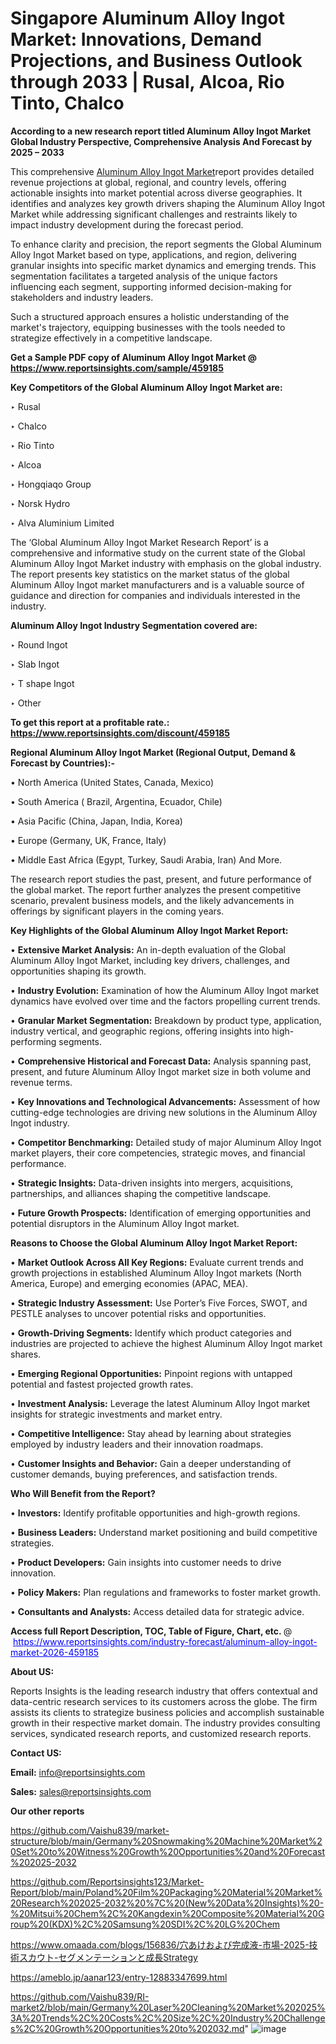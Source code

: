# Singapore Aluminum Alloy Ingot Market: Innovations, Demand Projections, and Business Outlook through 2033 | Rusal, Alcoa, Rio Tinto, Chalco

<strong>According to a new research report titled Aluminum Alloy Ingot Market Global Industry Perspective, Comprehensive Analysis And Forecast by 2025 – 2033</strong>

This comprehensive <a href=https://www.reportsinsights.com/sample/459185>Aluminum Alloy Ingot Market</a>report provides detailed revenue projections at global, regional, and country levels, offering actionable insights into market potential across diverse geographies. It identifies and analyzes key growth drivers shaping the Aluminum Alloy Ingot Market while addressing significant challenges and restraints likely to impact industry development during the forecast period.

To enhance clarity and precision, the report segments the Global Aluminum Alloy Ingot Market based on type, applications, and region, delivering granular insights into specific market dynamics and emerging trends. This segmentation facilitates a targeted analysis of the unique factors influencing each segment, supporting informed decision-making for stakeholders and industry leaders.

Such a structured approach ensures a holistic understanding of the market's trajectory, equipping businesses with the tools needed to strategize effectively in a competitive landscape.

<strong>Get a Sample PDF copy of Aluminum Alloy Ingot Market </strong><strong>@<a href=https://www.reportsinsights.com/sample/459185 style=color:#0000ff;> https://www.reportsinsights.com/sample/459185</a></strong></font>

<strong>Key Competitors of the Global Aluminum Alloy Ingot Market are:</strong>

‣ Rusal

‣ Chalco

‣ Rio Tinto

‣ Alcoa

‣ Hongqiaqo Group

‣ Norsk Hydro

‣ Alva Aluminium Limited

The ‘Global Aluminum Alloy Ingot Market Research Report’ is a comprehensive and informative study on the current state of the Global Aluminum Alloy Ingot Market industry with emphasis on the global industry. The report presents key statistics on the market status of the global Aluminum Alloy Ingot market manufacturers and is a valuable source of guidance and direction for companies and individuals interested in the industry.

<strong>Aluminum Alloy Ingot Industry Segmentation covered are:</strong>

‣ Round Ingot

‣ Slab Ingot

‣ T shape Ingot

‣ Other

<strong>To get this report at a profitable rate.: <a href=https://www.reportsinsights.com/discount/459185 style=color:#0000ff;>https://www.reportsinsights.com/discount/459185</a></strong></font>

<strong>Regional Aluminum Alloy Ingot Market (Regional Output, Demand &amp; Forecast by Countries):-</strong>

• North America (United States, Canada, Mexico)

• South America ( Brazil, Argentina, Ecuador, Chile)

• Asia Pacific (China, Japan, India, Korea)

• Europe (Germany, UK, France, Italy)

• Middle East Africa (Egypt, Turkey, Saudi Arabia, Iran) And More.

The research report studies the past, present, and future performance of the global market. The report further analyzes the present competitive scenario, prevalent business models, and the likely advancements in offerings by significant players in the coming years.

<strong>Key Highlights of the Global Aluminum Alloy Ingot Market Report:</strong>

• <strong>Extensive Market Analysis:</strong> An in-depth evaluation of the Global Aluminum Alloy Ingot Market, including key drivers, challenges, and opportunities shaping its growth.

• <strong>Industry Evolution:</strong> Examination of how the Aluminum Alloy Ingot market dynamics have evolved over time and the factors propelling current trends.

• <strong>Granular Market Segmentation:</strong> Breakdown by product type, application, industry vertical, and geographic regions, offering insights into high-performing segments.

• <strong>Comprehensive Historical and Forecast Data:</strong> Analysis spanning past, present, and future Aluminum Alloy Ingot market size in both volume and revenue terms.

• <strong>Key Innovations and Technological Advancements:</strong> Assessment of how cutting-edge technologies are driving new solutions in the Aluminum Alloy Ingot industry.

• <strong>Competitor Benchmarking:</strong> Detailed study of major Aluminum Alloy Ingot market players, their core competencies, strategic moves, and financial performance.

• <strong>Strategic Insights:</strong> Data-driven insights into mergers, acquisitions, partnerships, and alliances shaping the competitive landscape.

• <strong>Future Growth Prospects:</strong> Identification of emerging opportunities and potential disruptors in the Aluminum Alloy Ingot market.

<strong>Reasons to Choose the Global Aluminum Alloy Ingot Market Report:</strong>

• <strong>Market Outlook Across All Key Regions:</strong> Evaluate current trends and growth projections in established Aluminum Alloy Ingot markets (North America, Europe) and emerging economies (APAC, MEA).

• <strong>Strategic Industry Assessment:</strong> Use Porter’s Five Forces, SWOT, and PESTLE analyses to uncover potential risks and opportunities.

• <strong>Growth-Driving Segments:</strong> Identify which product categories and industries are projected to achieve the highest Aluminum Alloy Ingot market shares.

• <strong>Emerging Regional Opportunities:</strong> Pinpoint regions with untapped potential and fastest projected growth rates.

• <strong>Investment Analysis:</strong> Leverage the latest Aluminum Alloy Ingot market insights for strategic investments and market entry.

• <strong>Competitive Intelligence:</strong> Stay ahead by learning about strategies employed by industry leaders and their innovation roadmaps.

• <strong>Customer Insights and Behavior:</strong> Gain a deeper understanding of customer demands, buying preferences, and satisfaction trends.

<strong>Who Will Benefit from the Report?</strong>

• <strong>Investors:</strong> Identify profitable opportunities and high-growth regions.

• <strong>Business Leaders:</strong> Understand market positioning and build competitive strategies.

• <strong>Product Developers:</strong> Gain insights into customer needs to drive innovation.

• <strong>Policy Makers:</strong> Plan regulations and frameworks to foster market growth.

• <strong>Consultants and Analysts:</strong> Access detailed data for strategic advice.
</ul>
<strong>Access full Report Description, TOC, Table of Figure, Chart, etc. </strong>@  <a href=https://www.reportsinsights.com/industry-forecast/aluminum-alloy-ingot-market-2026-459185 style=color:#0000ff;>https://www.reportsinsights.com/industry-forecast/aluminum-alloy-ingot-market-2026-459185</a></font>

<strong><strong>About US</strong>:</strong>

Reports Insights is the leading research industry that offers contextual and data-centric research services to its customers across the globe. The firm assists its clients to strategize business policies and accomplish sustainable growth in their respective market domain. The industry provides consulting services, syndicated research reports, and customized research reports.

<strong>Contact US:</strong>

<p class=""""><b>Email:</b> <a href=mailto:info@reportsinsights.com>info@reportsinsights.com</a></p>
<p class=""""><b>Sales:</b> <a href=mailto:sales@reportsinsights.com>sales@reportsinsights.com</a></p>

<strong>Our other reports</strong>

<a href=https://github.com/Vaishu839/market-structure/blob/main/Germany%20Snowmaking%20Machine%20Market%20Set%20to%20Witness%20Growth%20Opportunities%20and%20Forecast%202025-2032>https://github.com/Vaishu839/market-structure/blob/main/Germany%20Snowmaking%20Machine%20Market%20Set%20to%20Witness%20Growth%20Opportunities%20and%20Forecast%202025-2032</a>

<a href=https://github.com/Reportsinsights123/Market-Report/blob/main/Poland%20Film%20Packaging%20Material%20Market%20Research%202025-2032%20%7C%20(New%20Data%20Insights)%20-%20Mitsui%20Chem%2C%20Kangdexin%20Composite%20Material%20Group%20(KDX)%2C%20Samsung%20SDI%2C%20LG%20Chem>https://github.com/Reportsinsights123/Market-Report/blob/main/Poland%20Film%20Packaging%20Material%20Market%20Research%202025-2032%20%7C%20(New%20Data%20Insights)%20-%20Mitsui%20Chem%2C%20Kangdexin%20Composite%20Material%20Group%20(KDX)%2C%20Samsung%20SDI%2C%20LG%20Chem</a>

<a href=https://www.omaada.com/blogs/156836/穴あけおよび完成液-市場-2025-技術スカウト-セグメンテーションと成長Strategy>https://www.omaada.com/blogs/156836/穴あけおよび完成液-市場-2025-技術スカウト-セグメンテーションと成長Strategy</a>

<a href=https://ameblo.jp/aanar123/entry-12883347699.html>https://ameblo.jp/aanar123/entry-12883347699.html</a>

<a href=https://github.com/Vaishu839/RI-market2/blob/main/Germany%20Laser%20Cleaning%20Market%202025%3A%20Trends%2C%20Costs%2C%20Size%2C%20Industry%20Challenges%2C%20Growth%20Opportunities%20to%202032.md>https://github.com/Vaishu839/RI-market2/blob/main/Germany%20Laser%20Cleaning%20Market%202025%3A%20Trends%2C%20Costs%2C%20Size%2C%20Industry%20Challenges%2C%20Growth%20Opportunities%20to%202032.md</a>"
![image](https://github.com/user-attachments/assets/886b5f07-eb8e-44cf-84e3-5838be4ce6de)
